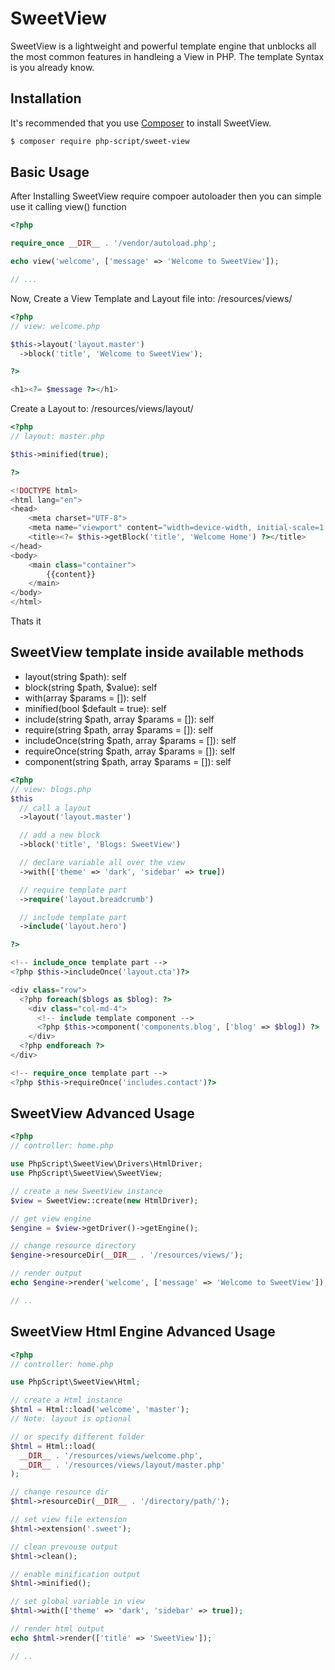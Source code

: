 # SweetView
SweetView is a lightweight and powerful template engine that unblocks all the most common features in handleing a View in PHP. The template Syntax is you already know.

## Installation

It's recommended that you use [Composer](https://getcomposer.org/) to install SweetView.

```bash
$ composer require php-script/sweet-view
```

## Basic Usage
After Installing SweetView require compoer autoloader then you can simple use it calling view() function

```php
<?php

require_once __DIR__ . '/vendor/autoload.php';

echo view('welcome', ['message' => 'Welcome to SweetView']);

// ...
```

Now, Create a View Template and Layout file into: /resources/views/
```php
<?php
// view: welcome.php

$this->layout('layout.master')
  ->block('title', 'Welcome to SweetView');

?>

<h1><?= $message ?></h1>

```
Create a Layout to: /resources/views/layout/
```php
<?php
// layout: master.php

$this->minified(true);

?>

<!DOCTYPE html>
<html lang="en">
<head>
    <meta charset="UTF-8">
    <meta name="viewport" content="width=device-width, initial-scale=1.0">
    <title><?= $this->getBlock('title', 'Welcome Home') ?></title>
</head>
<body>
    <main class="container">
        {{content}}
    </main>
</body>
</html>
```

Thats it

## SweetView template inside available methods
- layout(string $path): self
- block(string $path, $value): self
- with(array $params = []): self
- minified(bool $default = true): self
- include(string $path, array $params = []): self
- require(string $path, array $params = []): self
- includeOnce(string $path, array $params = []): self
- requireOnce(string $path, array $params = []): self
- component(string $path, array $params = []): self

```php
<?php
// view: blogs.php
$this
  // call a layout
  ->layout('layout.master')

  // add a new block
  ->block('title', 'Blogs: SweetView')

  // declare variable all over the view
  ->with(['theme' => 'dark', 'sidebar' => true])

  // require template part
  ->require('layout.breadcrumb')

  // include template part
  ->include('layout.hero')

?>

<!-- include_once template part -->
<?php $this->includeOnce('layout.cta')?>

<div class="row">
  <?php foreach($blogs as $blog): ?>
    <div class="col-md-4">
      <!-- include template component -->
      <?php $this->component('components.blog', ['blog' => $blog]) ?>
    </div>
  <?php endforeach ?>
</div>

<!-- require_once template part -->
<?php $this->requireOnce('includes.contact')?>

```

## SweetView Advanced Usage
```php
<?php
// controller: home.php

use PhpScript\SweetView\Drivers\HtmlDriver;
use PhpScript\SweetView\SweetView;

// create a new SweetView instance
$view = SweetView::create(new HtmlDriver);

// get view engine
$engine = $view->getDriver()->getEngine();

// change resource directory
$engine->resourceDir(__DIR__ . '/resources/views/');

// render output
echo $engine->render('welcome', ['message' => 'Welcome to SweetView']);

// ..

```

## SweetView Html Engine Advanced Usage
```php
<?php
// controller: home.php

use PhpScript\SweetView\Html;

// create a Html instance
$html = Html::load('welcome', 'master');
// Note: layout is optional

// or specify different folder
$html = Html::load(
  __DIR__ . '/resources/views/welcome.php',
  __DIR__ . '/resources/views/layout/master.php'
);

// change resource dir
$html->resourceDir(__DIR__ . '/directory/path/');

// set view file extension
$html->extension('.sweet');

// clean prevouse output
$html->clean();

// enable minification output
$html->minified();

// set global variable in view
$html->with(['theme' => 'dark', 'sidebar' => true]);

// render html output
echo $html->render(['title' => 'SweetView']);

// ..

```
